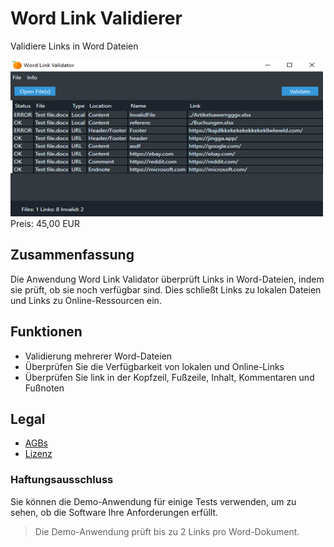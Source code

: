 # Word Link Validierer

Validiere Links in Word Dateien

<div class="splash">
    <img alt="Splash" src="/content/solutions/finished/Word_Link_Validator/img/Word_Link_Validator_splash.png">
    <div class="price">Preis: 45,00 EUR</div>
    <div class="purchase">
        <!--<a class="button" href="#">Demo</a>
        <a class="button" href="#">Buy</a>-->
    </div>
</div>

## Zusammenfassung

Die Anwendung Word Link Validator überprüft Links in Word-Dateien, indem sie prüft, ob sie noch verfügbar sind. Dies schließt Links zu lokalen Dateien und Links zu Online-Ressourcen ein.

## Funktionen

* Validierung mehrerer Word-Dateien
* Überprüfen Sie die Verfügbarkeit von lokalen und Online-Links
* Überprüfen Sie link in der Kopfzeil, Fußzeile, Inhalt, Kommentaren und Fußnoten

## Legal

* [AGBs](/de/terms)
* [Lizenz](https://github.com/Karaka-Management/OCRImageOptimizerApp/blob/master/LICENSE.txt)

### Haftungsausschluss

Sie können die Demo-Anwendung für einige Tests verwenden, um zu sehen, ob die Software Ihre Anforderungen erfüllt.

> Die Demo-Anwendung prüft bis zu 2 Links pro Word-Dokument.
